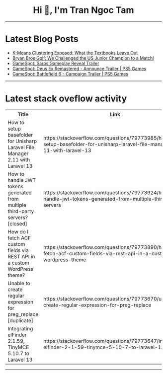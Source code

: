 <h1 align="center">Hi 👋, I'm Tran Ngoc Tam</h1>

---

# Latest Blog Posts 
<!-- BLOG-POST-LIST:START -->
- [K-Means Clustering Exposed: What the Textbooks Leave Out](https://dev.to/sheep_dev/k-means-clustering-exposed-what-the-textbooks-leave-out-4k66)
- [Bryan Bros Golf: We Challenged the US Junior Champion to a Match!](https://dev.to/youtube_golf/bryan-bros-golf-we-challenged-the-us-junior-champion-to-a-match-46pn)
- [GameSpot: Saros Gameplay Reveal Trailer](https://dev.to/gg_news/gamespot-saros-gameplay-reveal-trailer-8bn)
- [GameSpot: Deus Ex Remastered - Announce Trailer | PS5 Games](https://dev.to/gg_news/gamespot-deus-ex-remastered-announce-trailer-ps5-games-4b86)
- [GameSpot: Battlefield 6 - Campaign Trailer | PS5 Games](https://dev.to/gg_news/gamespot-battlefield-6-campaign-trailer-ps5-games-4blh)
<!-- BLOG-POST-LIST:END -->

---

# Latest stack oveflow activity
<table>
  <tr><th>Title</th><th>Link</th></tr>
  <!-- STACKOVERFLOW:START --><tr><td>How to setup basefolder for Unisharp Laravel File Manager 2.11 with Laravel 13</td><td>https://stackoverflow.com/questions/79773985/how-to-setup-basefolder-for-unisharp-laravel-file-manager-2-11-with-laravel-13</td></tr><tr><td>How to handle JWT tokens generated from multiple third-party servers? [closed]</td><td>https://stackoverflow.com/questions/79773924/how-to-handle-jwt-tokens-generated-from-multiple-third-party-servers</td></tr><tr><td>How do I fetch ACF custom fields via REST API in a custom WordPress theme?</td><td>https://stackoverflow.com/questions/79773890/how-do-i-fetch-acf-custom-fields-via-rest-api-in-a-custom-wordpress-theme</td></tr><tr><td>Unable to create regular expression for preg_replace [duplicate]</td><td>https://stackoverflow.com/questions/79773670/unable-to-create-regular-expression-for-preg-replace</td></tr><tr><td>Integrating elFinder 2.1.59, TinyMCE 5.10.7 to Laravel 13</td><td>https://stackoverflow.com/questions/79773647/integrating-elfinder-2-1-59-tinymce-5-10-7-to-laravel-13</td></tr><!-- STACKOVERFLOW:END -->
</table>

---


